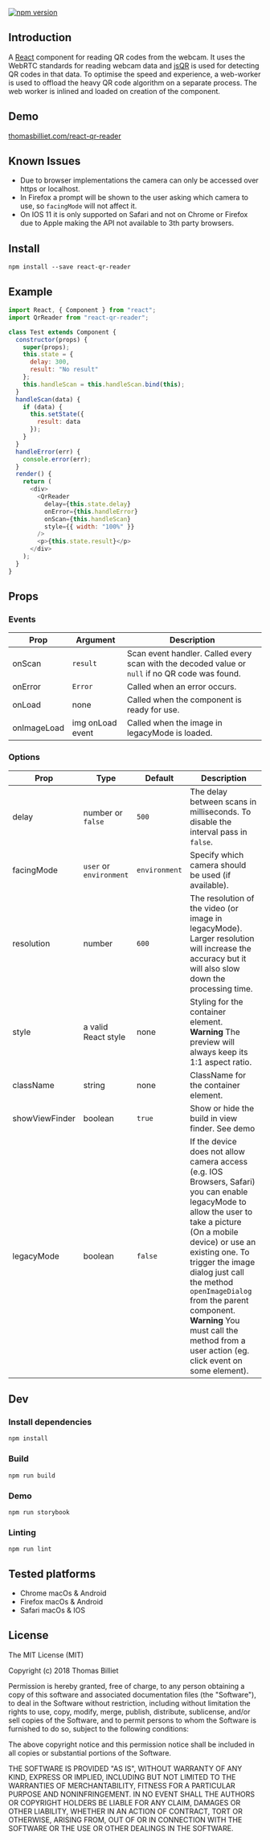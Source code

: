 [![npm version](https://badge.fury.io/js/react-qr-reader.svg)](https://badge.fury.io/js/react-qr-reader)

## Introduction

A [React](https://facebook.github.io/react/) component for reading QR codes from the webcam. It uses the WebRTC standards for reading webcam data and [jsQR](https://github.com/cozmo/jsQR) is used for detecting QR codes in that data. To optimise the speed and experience, a web-worker is used to offload the heavy QR code algorithm on a separate process. The web worker is inlined and loaded on creation of the component.

## Demo

[thomasbilliet.com/react-qr-reader](https://thomasbilliet.com/react-qr-reader)

## Known Issues

* Due to browser implementations the camera can only be accessed over https or localhost.
* In Firefox a prompt will be shown to the user asking which camera to use, so `facingMode` will not affect it.
* On IOS 11 it is only supported on Safari and not on Chrome or Firefox due to Apple making the API not available to 3th party browsers.

## Install

`npm install --save react-qr-reader`

## Example

```js
import React, { Component } from "react";
import QrReader from "react-qr-reader";

class Test extends Component {
  constructor(props) {
    super(props);
    this.state = {
      delay: 300,
      result: "No result"
    };
    this.handleScan = this.handleScan.bind(this);
  }
  handleScan(data) {
    if (data) {
      this.setState({
        result: data
      });
    }
  }
  handleError(err) {
    console.error(err);
  }
  render() {
    return (
      <div>
        <QrReader
          delay={this.state.delay}
          onError={this.handleError}
          onScan={this.handleScan}
          style={{ width: "100%" }}
        />
        <p>{this.state.result}</p>
      </div>
    );
  }
}
```

## Props

### Events

| Prop        | Argument         | Description                                                                                     |
| ----------- | ---------------- | ----------------------------------------------------------------------------------------------- |
| onScan      | `result`         | Scan event handler. Called every scan with the decoded value or `null` if no QR code was found. |
| onError     | `Error`          | Called when an error occurs.                                                                    |
| onLoad      | none             | Called when the component is ready for use.                                                     |
| onImageLoad | img onLoad event | Called when the image in legacyMode is loaded.                                                  |

### Options

| Prop           | Type                    | Default       | Description                                                                                                                                                                                                                                                                                                                                                                |
| -------------- | ----------------------- | ------------- | -------------------------------------------------------------------------------------------------------------------------------------------------------------------------------------------------------------------------------------------------------------------------------------------------------------------------------------------------------------------------- |
| delay          | number or `false`       | `500`         | The delay between scans in milliseconds. To disable the interval pass in `false`.                                                                                                                                                                                                                                                                                          |
| facingMode     | `user` or `environment` | `environment` | Specify which camera should be used (if available).                                                                                                                                                                                                                                                                                                                        |
| resolution     | number                  | `600`         | The resolution of the video (or image in legacyMode). Larger resolution will increase the accuracy but it will also slow down the processing time.                                                                                                                                                                                                                         |
| style          | a valid React style     | none          | Styling for the container element. **Warning** The preview will always keep its 1:1 aspect ratio.                                                                                                                                                                                                                                                                          |
| className      | string                  | none          | ClassName for the container element.                                                                                                                                                                                                                                                                                                                                       |
| showViewFinder | boolean                 | `true`        | Show or hide the build in view finder. See demo                                                                                                                                                                                                                                                                                                                            |
| legacyMode     | boolean                 | `false`       | If the device does not allow camera access (e.g. IOS Browsers, Safari) you can enable legacyMode to allow the user to take a picture (On a mobile device) or use an existing one. To trigger the image dialog just call the method `openImageDialog` from the parent component. **Warning** You must call the method from a user action (eg. click event on some element). |

## Dev

### Install dependencies

`npm install`

### Build

`npm run build`

### Demo

`npm run storybook`

### Linting

`npm run lint`

## Tested platforms

* Chrome macOs & Android
* Firefox macOs & Android
* Safari macOs & IOS

## License

The MIT License (MIT)

Copyright (c) 2018 Thomas Billiet

Permission is hereby granted, free of charge, to any person obtaining a copy
of this software and associated documentation files (the "Software"), to deal
in the Software without restriction, including without limitation the rights
to use, copy, modify, merge, publish, distribute, sublicense, and/or sell
copies of the Software, and to permit persons to whom the Software is
furnished to do so, subject to the following conditions:

The above copyright notice and this permission notice shall be included in all
copies or substantial portions of the Software.

THE SOFTWARE IS PROVIDED "AS IS", WITHOUT WARRANTY OF ANY KIND, EXPRESS OR
IMPLIED, INCLUDING BUT NOT LIMITED TO THE WARRANTIES OF MERCHANTABILITY,
FITNESS FOR A PARTICULAR PURPOSE AND NONINFRINGEMENT. IN NO EVENT SHALL THE
AUTHORS OR COPYRIGHT HOLDERS BE LIABLE FOR ANY CLAIM, DAMAGES OR OTHER
LIABILITY, WHETHER IN AN ACTION OF CONTRACT, TORT OR OTHERWISE, ARISING FROM,
OUT OF OR IN CONNECTION WITH THE SOFTWARE OR THE USE OR OTHER DEALINGS IN THE
SOFTWARE.
